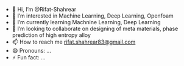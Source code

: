 - 👋 Hi, I’m @Rifat-Shahrear
- 👀 I’m interested in Machine Learning, Deep Learning, Openfoam
- 🌱 I’m currently learning Machnine Learning, Deep Learning
- 💞️ I’m looking to collaborate on designing of meta materials, phase prediction of high entropy alloy
- 📫 How to reach me rifat.shahrear83@gmail.com
- 😄 Pronouns: ...
- ⚡ Fun fact: ...

<!---
Rifat-Shahrear/Rifat-Shahrear is a ✨ special ✨ repository because its `README.md` (this file) appears on your GitHub profile.
You can click the Preview link to take a look at your changes.
--->
